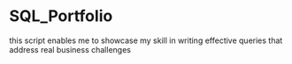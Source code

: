 # SQL_Portfolio

this script enables me to showcase my skill in writing effective queries that address real business challenges
